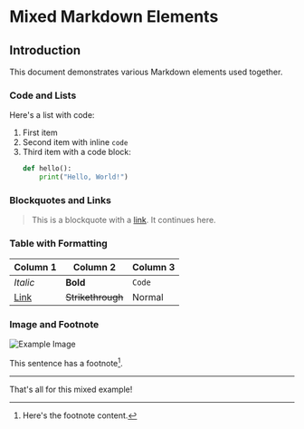 # Mixed Markdown Elements

## Introduction

This document demonstrates various Markdown elements used together.

### Code and Lists

Here's a list with code:

1. First item
2. Second item with inline `code`
3. Third item with a code block:
   ```python
   def hello():
       print("Hello, World!")
   ```

### Blockquotes and Links

> This is a blockquote with a [link](https://www.example.com).
> It continues here.

### Table with Formatting

| Column 1 | Column 2 | Column 3 |
|----------|----------|----------|
| *Italic* | **Bold** | `Code` |
| [Link](https://www.example.com) | ~~Strikethrough~~ | Normal |

### Image and Footnote

![Example Image](https://example.com/image.jpg)

This sentence has a footnote[^1].

[^1]: Here's the footnote content.

---

That's all for this mixed example!

